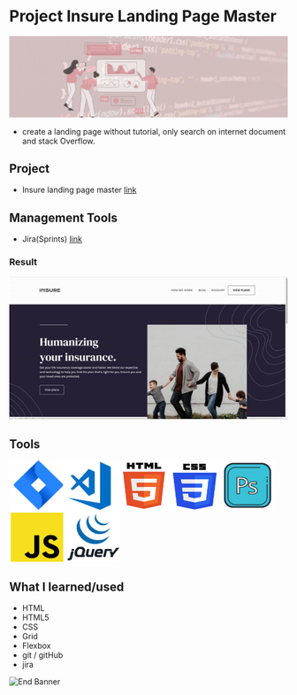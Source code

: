 # Project Insure Landing Page Master

![Begin Banner](Documentation/top-1200x350.gif)

* create a landing page without tutorial, only search on internet document and stack Overflow.

## Project
* Insure landing page master [link](https://github.com/pittyh6/insure-landing-page-master)

## Management Tools
* Jira(Sprints) [link](https://github.com/pittyh6/insure-landing-page-master/tree/master/Sprint2)
### Result
![Middle Banner](Documentation/insure-landing-page.gif)

## Tools
<img src= Documentation/jira.png  height="90" width="100" ><img src= Documentation/vscode.png  height="90" width="100"><img src= Documentation/html.png  height="90" width="90"><img src= Documentation/css.png  height="90" width="90"><img src= Documentation/photoshop.png  height="90" width="100"><img src= Documentation/js.png  height="90" width="100"><img src= Documentation/jquery.png  height="90" width="100">

## What I learned/used
* HTML
* HTML5
* CSS
* Grid
* Flexbox
* git / gitHub
* jira


![End Banner](Documentation/botton-1200x350.gif)